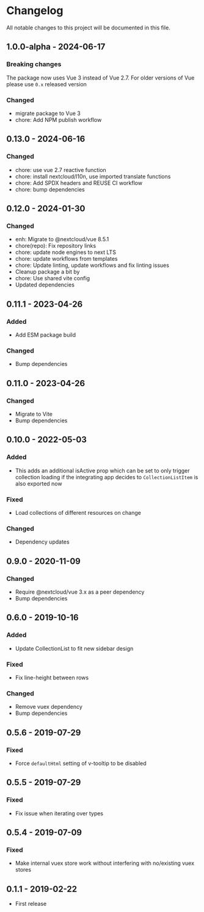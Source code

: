 <!--
  - SPDX-FileCopyrightText: 2019-2024 Nextcloud GmbH and Nextcloud contributors
  - SPDX-License-Identifier: AGPL-3.0-or-later
-->
# Changelog

All notable changes to this project will be documented in this file.

## 1.0.0-alpha - 2024-06-17
### Breaking changes
The package now uses Vue 3 instead of Vue 2.7. For older versions of Vue please use `0.x` released version

### Changed
* migrate package to Vue 3
* chore: Add NPM publish workflow

## 0.13.0 - 2024-06-16
### Changed
* chore: use vue 2.7 reactive function
* chore: install nextcloud/l10n, use imported translate functions
* chore: Add SPDX headers and REUSE CI workflow
* chore: bump dependencies

## 0.12.0 - 2024-01-30
### Changed
* enh: Migrate to @nextcloud/vue 8.5.1
* chore(repo): Fix repository links
* chore: update node engines to next LTS
* chore: update workflows from templates
* chore: Update linting, update workflows and fix linting issues
* Cleanup package a bit by
* chore: Use shared vite config
* Updated dependencies

## 0.11.1 - 2023-04-26
### Added
* Add ESM package build

### Changed
* Bump dependencies

## 0.11.0 - 2023-04-26
### Changed
* Migrate to Vite
* Bump dependencies

## 0.10.0 - 2022-05-03
### Added
* This adds an additional isActive prop which can be set to only trigger collection loading if the integrating app decides to `CollectionListItem` is also exported now

### Fixed
* Load collections of different resources on change

### Changed
* Dependency updates

## 0.9.0 - 2020-11-09
### Changed
* Require @nextcloud/vue 3.x as a peer dependency
* Bump dependencies

## 0.6.0 - 2019-10-16
### Added
* Update CollectionList to fit new sidebar design

### Fixed
* Fix line-height between rows

### Changed
* Remove vuex dependency
* Bump dependencies

## 0.5.6 - 2019-07-29
### Fixed
* Force `defaultHtml` setting of v-tooltip to be disabled

## 0.5.5 - 2019-07-29
### Fixed
* Fix issue when iterating over types

## 0.5.4 - 2019-07-09
### Fixed
* Make internal vuex store work without interfering with no/existing vuex stores

## 0.1.1 - 2019-02-22
* First release
